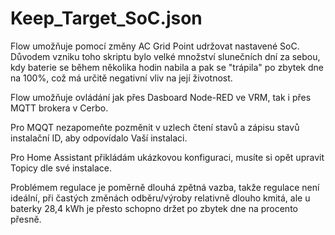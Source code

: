 # Keep_Target_SoC.json

Flow umožňuje pomocí změny AC Grid Point udržovat nastavené SoC. Důvodem vzniku toho skriptu bylo velké množství slunečních dní za sebou,
kdy baterie se během několika hodin nabila a pak se "trápila" po zbytek dne na 100%, což má určitě negativní vliv na její životnost.

Flow umožňuje ovládání jak přes Dasboard Node-RED ve VRM, tak i přes MQTT brokera v Cerbo.

Pro MQQT nezapomeňte pozměnit v uzlech čtení stavů a zápisu stavů instalační ID, aby odpovídalo Vaší instalaci.

Pro Home Assistant přikládám ukázkovou konfiguraci, musíte si opět upravit Topicy dle své instalace.

Problémem regulace je poměrně dlouhá zpětná vazba, takže regulace není ideální, při častých změnách odběru/výroby relativně dlouho kmitá,
ale u baterky 28,4 kWh je přesto schopno držet po zbytek dne na procento přesně. 

